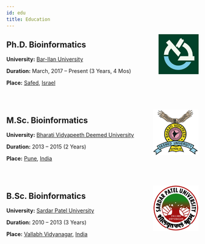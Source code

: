```yaml
---
id: edu
title: Education
---
```


<a href="https://www1.biu.ac.il/indexE.php">
    <img align="right" src="../assets/img/profile/edu/bar_ilan.jpeg" width="105" height="105"></img>
</a>

## Ph.D. Bioinformatics

**University:** [Bar-Ilan University](https://en.wikipedia.org/wiki/Bar-Ilan_University)

**Duration:** March, 2017 – Present (3 Years, 4 Mos)

**Place:** [Safed](https://en.wikipedia.org/wiki/Safed), [Israel](https://en.wikipedia.org/wiki/Israel)

<br></br>


<a href="https://bvuniversity.edu.in/">
    <img align="right" src="../assets/img/profile/edu/bvdu.png" width="120" height="120"></img>
</a>

## M.Sc. Bioinformatics

**University:** [Bharati Vidyapeeth Deemed University](https://en.wikipedia.org/wiki/Bharati_Vidyapeeth)

**Duration:** 2013 – 2015 (2 Years)

**Place:** [Pune](https://en.wikipedia.org/wiki/Pune), [India](https://en.wikipedia.org/wiki/India)

<br></br>


<a href="http://www.spuvvn.edu/">
    <img align="right" src="../assets/img/profile/edu/spu.png" width="120" height="120"></img>
</a>

## B.Sc. Bioinformatics
**University:** [Sardar Patel University](https://en.wikipedia.org/wiki/Sardar_Patel_University)

**Duration:** 2010 – 2013 (3 Years)

**Place:** [Vallabh Vidyanagar](https://en.wikipedia.org/wiki/Vallabh_Vidyanagar), [India](https://en.wikipedia.org/wiki/India)

<br></br>
